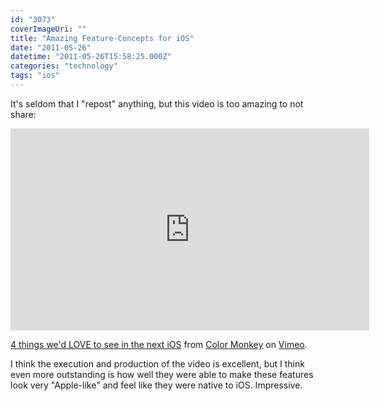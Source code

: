 ```yaml
---
id: "3073"
coverImageUri: ""
title: "Amazing Feature-Concepts for iOS"
date: "2011-05-26"
datetime: "2011-05-26T15:58:25.000Z"
categories: "technology"
tags: "ios"
---
```


It's seldom that I "repost" anything, but this video is too amazing to not share:

<iframe src="http://player.vimeo.com/video/23998290?title=0&amp;byline=0&amp;portrait=0" width="574" height="323" frameborder="0"></iframe>

[4 things we'd LOVE to see in the next iOS](http://vimeo.com/23998290) from [Color Monkey](http://vimeo.com/colormonkey) on [Vimeo](http://vimeo.com).

I think the execution and production of the video is excellent, but I think even more outstanding is how well they were able to make these features look very "Apple-like" and feel like they were native to iOS. Impressive.
